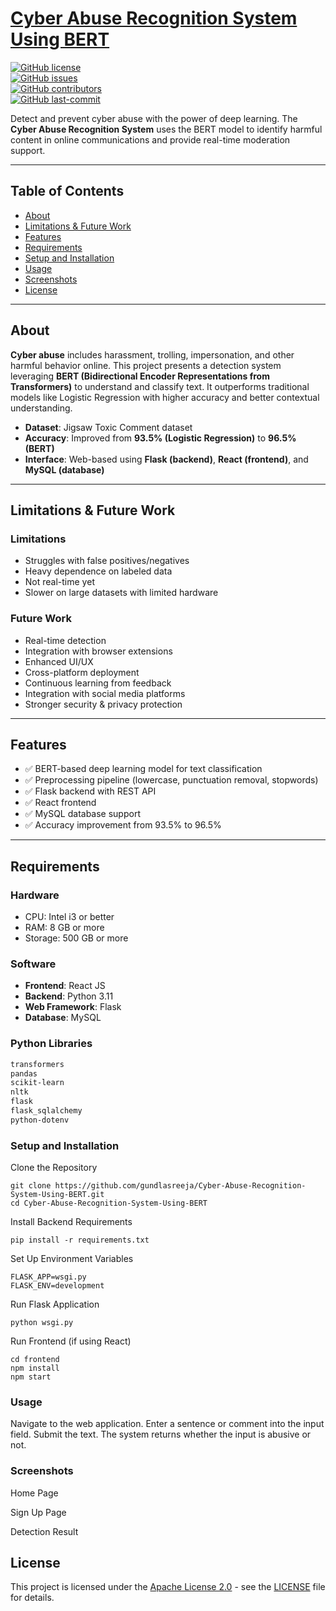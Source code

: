 # [Cyber Abuse Recognition System Using BERT](Cyber-Abuse-Recognition-System-Using-BERT)

[![GitHub license](https://img.shields.io/github/license/gundlasreeja/Cyber-Abuse-Recognition-System-Using-BERT)](LICENSE)  
[![GitHub issues](https://img.shields.io/github/issues/gundlasreeja/Cyber-Abuse-Recognition-System-Using-BERT)]()  
[![GitHub contributors](https://img.shields.io/github/contributors/gundlasreeja/Cyber-Abuse-Recognition-System-Using-BERT)]()  
[![GitHub last-commit](https://img.shields.io/github/last-commit/gundlasreeja/Cyber-Abuse-Recognition-System-Using-BERT)]()

Detect and prevent cyber abuse with the power of deep learning. The **Cyber Abuse Recognition System** uses the BERT model to identify harmful content in online communications and provide real-time moderation support.

---

## Table of Contents

- [About](#about)  
- [Limitations & Future Work](#limitations--future-work)  
- [Features](#features)  
- [Requirements](#requirements)  
- [Setup and Installation](#setup-and-installation)  
- [Usage](#usage)   
- [Screenshots](#screenshots)  
- [License](#license)  


---

## About

**Cyber abuse** includes harassment, trolling, impersonation, and other harmful behavior online. This project presents a detection system leveraging **BERT (Bidirectional Encoder Representations from Transformers)** to understand and classify text. It outperforms traditional models like Logistic Regression with higher accuracy and better contextual understanding.

- **Dataset**: Jigsaw Toxic Comment dataset  
- **Accuracy**: Improved from **93.5% (Logistic Regression)** to **96.5% (BERT)**  
- **Interface**: Web-based using **Flask (backend)**, **React (frontend)**, and **MySQL (database)**

---

## Limitations & Future Work

### Limitations

- Struggles with false positives/negatives  
- Heavy dependence on labeled data  
- Not real-time yet  
- Slower on large datasets with limited hardware

### Future Work

- Real-time detection  
- Integration with browser extensions  
- Enhanced UI/UX  
- Cross-platform deployment  
- Continuous learning from feedback  
- Integration with social media platforms  
- Stronger security & privacy protection

---

## Features

- ✅ BERT-based deep learning model for text classification  
- ✅ Preprocessing pipeline (lowercase, punctuation removal, stopwords)  
- ✅ Flask backend with REST API  
- ✅ React frontend  
- ✅ MySQL database support  
- ✅ Accuracy improvement from 93.5% to 96.5%

---

## Requirements

### Hardware

- CPU: Intel i3 or better  
- RAM: 8 GB or more  
- Storage: 500 GB or more  

### Software

- **Frontend**: React JS  
- **Backend**: Python 3.11  
- **Web Framework**: Flask  
- **Database**: MySQL  

### Python Libraries

```bash
transformers
pandas
scikit-learn
nltk
flask
flask_sqlalchemy
python-dotenv
```
### Setup and Installation
Clone the Repository
  ```
git clone https://github.com/gundlasreeja/Cyber-Abuse-Recognition-System-Using-BERT.git
cd Cyber-Abuse-Recognition-System-Using-BERT
```
Install Backend Requirements
```
pip install -r requirements.txt
```
Set Up Environment Variables
```
FLASK_APP=wsgi.py
FLASK_ENV=development
```
Run Flask Application
```
python wsgi.py
```
Run Frontend (if using React)
```
cd frontend
npm install
npm start
```
### Usage
Navigate to the web application.
Enter a sentence or comment into the input field.
Submit the text.
The system returns whether the input is abusive or not.

### Screenshots
Home Page

Sign Up Page

Detection Result
## License

This project is licensed under the [Apache License 2.0](LICENSE) - see the [LICENSE](LICENSE) file for details.
